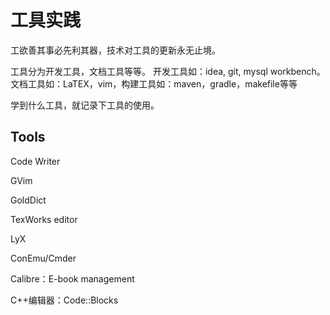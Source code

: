 # 工具实践

工欲善其事必先利其器，技术对工具的更新永无止境。

工具分为开发工具，文档工具等等。 开发工具如：idea, git, mysql workbench。文档工具如：LaTEX，vim，构建工具如：maven，gradle，makefile等等

学到什么工具，就记录下工具的使用。

## Tools

Code Writer

GVim

GoldDict

TexWorks editor

LyX

ConEmu/Cmder

Calibre：E-book management

C++编辑器：Code::Blocks
